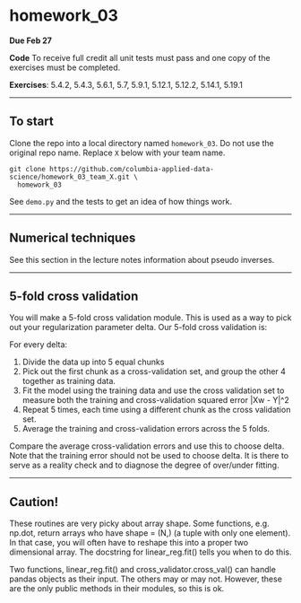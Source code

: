 homework_03
===========

**Due Feb 27**  

**Code** To receive full credit all unit tests must pass and one copy of the exercises must be completed.

**Exercises**: 5.4.2, 5.4.3, 5.6.1, 5.7, 5.9.1, 5.12.1, 5.12.2, 5.14.1, 5.19.1

---

To start
--------

Clone the repo into a local directory named `homework_03`.  Do not use the original repo name.  Replace `X` below with your team name.

    git clone https://github.com/columbia-applied-data-science/homework_03_team_X.git \
      homework_03

See `demo.py` and the tests to get an idea of how things work.

---

Numerical techniques
--------------------

See this section in the lecture notes information about pseudo inverses.

---

5-fold cross validation
-----------------------
You will make a 5-fold cross validation module.  This is used as a way to pick
out your regularization parameter delta.  Our 5-fold cross validation is:

For every delta:

1. Divide the data up into 5 equal chunks
2. Pick out the first chunk as a cross-validation set, and group the other 4
   together as training data.
3. Fit the model using the training data and use the cross validation set to
   measure both the training and cross-validation squared error |Xw - Y|^2
4. Repeat 5 times, each time using a different chunk as the cross validation
   set.
5. Average the training and cross-validation errors across the 5 folds.

Compare the average cross-validation errors and use this to choose delta.
Note that the training error should not be used to choose delta.  It is 
there to serve as a reality check and to diagnose the degree of over/under
fitting.

---

Caution!
--------
These routines are very picky about array shape.  Some functions, e.g. np.dot,
return arrays who have shape = (N,)  (a tuple with only one element).  In that
case, you will often have to reshape this into a proper two dimensional array.
The docstring for linear_reg.fit() tells you when to do this.

Two functions, linear_reg.fit() and cross_validator.cross_val() can handle
pandas objects as their input.  The others may or may not.  However, these
are the only public methods in their modules, so this is ok.
